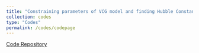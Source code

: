 ```yaml
---
title: "Constraining parameters of VCG model and finding Hubble Constant"
collection: codes
type: "Codes"
permalink: /codes/codepage
---
```


[Code Repository](https://github.com/AshleyChraya/HubbleConstant-ConstraintsForVCG)

